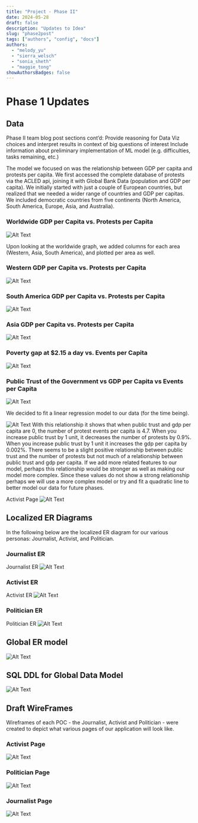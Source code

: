 ```yaml
---
title: "Project - Phase II"
date: 2024-05-28
draft: false
description: "Updates to Idea"
slug: "phase2post"
tags: ["authors", "config", "docs"]
authors:
  - "melody_yu"
  - "sierra_welsch"
  - "sonia_sheth"
  - "maggie_tong"
showAuthorsBadges: false
---
```


# Phase 1 Updates

## Data

Phase II team blog post sections cont’d:
Provide reasoning for Data Viz choices and interpret results in context of big questions of interest
Include information about preliminary implementation of ML model (e.g. difficulties, tasks remaining, etc.)

The model we focused on was the relationship between GDP per capita and protests per capita. We first accessed the complete database
of protests via the ACLED api, joining it with Global Bank Data (population and GDP per capita). We initially started with just a couple of European
countries, but realized that we needed a wider range of countries and GDP per capitas. We included democratic countries from five continents (North America, South America, Europe, Asia, and Australia).

### Worldwide GDP per Capita vs. Protests per Capita
![Alt Text](https://lh3.googleusercontent.com/pw/AP1GczPyITPd3s4OSpKnKKfhjw2BCS_WcIf7ecIM2gBzES4ulvKExynqBG9AanHTEoTMRRq7xlCxafoGWfeag7pvE-SWvIim7osb_EqwEcNZMcxu8W0PdjRm=w2400)

Upon looking at the worldwide graph, we added columns for each area (Western, Asia, South America), and plotted per area as well.

### Western GDP per Capita vs. Protests per Capita
![Alt Text](https://lh3.googleusercontent.com/pw/AP1GczNS6yJxxBTQ4IntiRZWyQh9pjkqRhF6T64mYOiXeVp68SWbXgSirA0uSRXRqoCwtKMZ6KXe42xlc5d72yY8158fKoc5-awpa4NHSzOPrnBn_9ixB3tb=w2400)

### South America GDP per Capita vs. Protests per Capita
![Alt Text](https://lh3.googleusercontent.com/pw/AP1GczOtSPxumBytDU5wYYlqI0oZWn1IP8m9OjDa6M9T7dpf2gS2Bx9s2FWL99K65ZkPavrcjVgGD5-Ldj-hS__lHSmOm-6_OZ9DRGRof7SInJRap8kOXfES=w2400)

### Asia GDP per Capita vs. Protests per Capita
![Alt Text](https://lh3.googleusercontent.com/pw/AP1GczMMVe45FPeLsKSlSTVElvy3yDc41bu_Jg0R_Crhir5m_qigUQys3q24gVuXe64cDctYRrLALWMcOTViFjc8caL6v9jtN47VeMYz6Rvi6xehLBErtVWN=w2400)

### Poverty gap at $2.15 a day vs. Events per Capita
![Alt Text](https://lh3.googleusercontent.com/pw/AP1GczN_-nDF3_WPWkNWXXdJm8XFSPGR8EKjsadSHvc3c2ZwS-xqAdOAEZ5Do_udRhv5LCtW6ukKB8jXGG_v0Pt9tChqZn6xg8Nwfx3jZdsRK5xqz1h_XgGV=w2400)

### Public Trust of the Government vs GDP per Capita vs Events per Capita
![Alt Text](https://lh3.googleusercontent.com/pw/AP1GczOosJfgDw-773fBU1D5H0Mf6j-v06GR7ObsNaIYNKanw1jhfBK_e7JSCY0wcF7JLDv9p6DhX2ag4FK6V5hkhbP3OQ9J7v3M1evFbz_J6alVId7mwek0=w2400)

We decided to fit a linear regression model to our data (for the time being).

![Alt Text](https://lh3.googleusercontent.com/pw/AP1GczMYcVWov80nnXn7gSHc6-YGWUk59IUkHsuYPBYOW85OVEOenw9ZgpSUkNVqzF4jeNOefaWSBEeNFCbv1DCBdMWpVbsiUDDFkCH3lCBlV8h3S2Ap_yJP=w2400)
With this relationship it shows that when public trust and gdp per capita are 0, the number of protest events per capita is 4.7. When you increase public trust by 1 unit, it decreases the number of protests by 0.9%. When you increase public trust by 1 unit it increases the gdp per capita by 0.002%. There seems to be a slight positive relationship between public trust and the number of protests but not much of a relationship between public trust and gdp per capita. If we add more related features to our model, perhaps this relationship would be stronger as well as making our model more complex. Since these values do not show a strong relationship perhaps we will use a more complex model or try and fit a quadratic line to better model our data for future phases.

Activist Page
![Alt Text](https://lh3.googleusercontent.com/pw/AP1GczM7mlCdhIiJYA29e-HAUXbfFYMuLyzIE-FOB6-DnX0DNa_c3h77zc1qQjYIhBQR_qJMYjfD6puX4O_3AJJ1dI0_oaY-TlkShFc_6Z1kVJW9e8uWAcP6=w2400)



## Localized ER Diagrams

In the following below are the localized ER diagram for our various personas: Journalist, Activist, and Politician.

### Journalist ER

Journalist ER
![Alt Text](https://lh3.googleusercontent.com/pw/AP1GczON6egIFFCIp9Tjxc7mnC4aY7cyIWWUbcTL2ztVDJeQMa3Rz5lUL8eDdlpTE9iu9-u7fCFroXQOOUFALM5eygfb5e94ROZN4okmEzj06V8-6RGIJ9Eq=w2400)

### Activist ER

Activist ER
![Alt Text](https://lh3.googleusercontent.com/pw/AP1GczMHZYJOGd137eM6Yoy46PQ6eePLAr9UteEt0x8tLARW-ddCK0jKZrcKX7Y4SvGfcd3yUkovaw-PRwYAuvBC4OCTkegn-0Fl3viwxdLy20txChe1BJXE=w2400)

### Politician ER

Politician ER
![Alt Text](https://lh3.googleusercontent.com/pw/AP1GczPVCKmXqGAT1PIlMiZac1QPGdY0WTerpuC_6wHfmMlKtqNfYa1jhnGCSRmiyGbVf3FrMjmFFDDqV2jcUJkU3GpLjbLsOMVWLAcmZfLoW5JKs_VBSGYO=w2400)

## Global ER model

![Alt Text](https://lh3.googleusercontent.com/pw/AP1GczNLGqmiJEkCfXM_QGwBhC0moVwDNV8agDPr9VCofO9eV53qcyAm6VAXlvDCbOB8A_hU5jRRDGCX9AZ0n-4dlrTRB6VkKCZXbJeni5kBS-44fvY5SKZ4=w2400)

## SQL DDL for Global Data Model

![Alt Text](https://lh3.googleusercontent.com/pw/AP1GczNiSii5cuO1IIqk-EUHQSlHX7VZ7V3TdB1dQWTmPfEFiURUBFiWvzjpZjZKgcXPVJBcc5Utn7OYI2DeMLZs4YqzPiOdtOX3KtnKcwYMohy3JZVyhjaR=w2400)

## Draft WireFrames

Wireframes of each POC - the Journalist, Activist and Politician - were created to depict what various pages of our application will look like.

### Activist Page
![Alt Text](https://lh3.googleusercontent.com/pw/AP1GczM7mlCdhIiJYA29e-HAUXbfFYMuLyzIE-FOB6-DnX0DNa_c3h77zc1qQjYIhBQR_qJMYjfD6puX4O_3AJJ1dI0_oaY-TlkShFc_6Z1kVJW9e8uWAcP6=w2400)

### Politician Page
![Alt Text](https://lh3.googleusercontent.com/pw/AP1GczO7V58dsL9e37-fLE0xD7FK7YReCPdYZ9tffa-09xWY4CSCrk3-WJuK2Q9NbY6xqxzcSHLNZAJXXOiCxjufRasGxQhP54QWMrDDTNhAhliuKj_9pTYH=w2400)

### Journalist Page
![Alt Text](https://lh3.googleusercontent.com/pw/AP1GczM-kuouqoMCsbXfnG8TGw6uYCOToC-OTKp8g7i0nBKRCVVvYic_GvB8WN9Dh_8wpP7vQ6Mobqxd6TYoCrAhVp2QwTTNIzBOCZqm_wKemX9iJPJlKR9G=w2400)